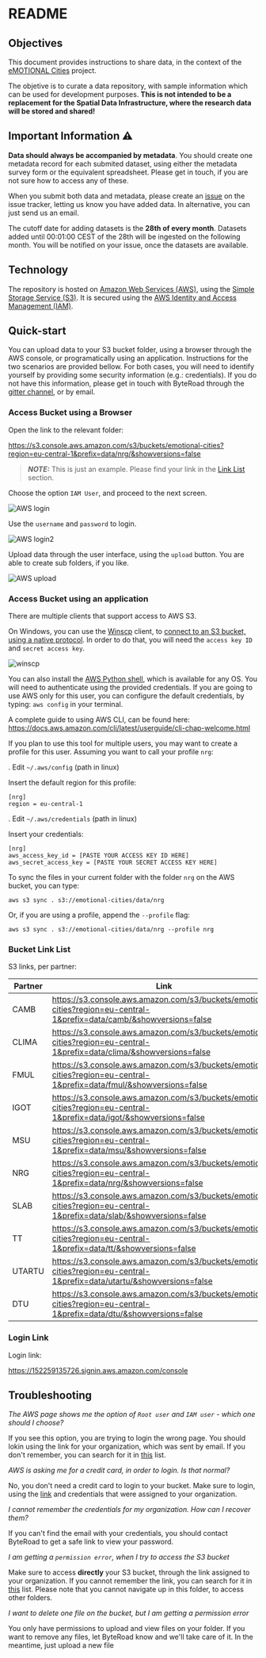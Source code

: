 # README
## Objectives
This document provides instructions to share data, in the context of the [eMOTIONAL Cities](https://cordis.europa.eu/project/id/945307) project. 

The objetive is to curate a data repository, with sample information which can be used for development purposes. **This is not intended to be a replacement for the Spatial Data Infrastructure, where the research data will be stored and shared!**

## Important Information ⚠️
**Data should always be accompanied by metadata**. You should create one metadata record for each submited dataset, using either the metadata survey form or the equivalent spreadsheet. Please get in touch, if you are not sure how to access any of these.

When you submit both data and metadata, please create an [issue](https://github.com/emotional-cities/data-share/issues/new/choose) on the issue tracker, letting us know you have added data. In alternative, you can just send us an email.

The cutoff date for adding datasets is the **28th of every month**. Datasets added until 00:01:00 CEST of the 28th will be ingested on the following month. You will be notified on your issue, once the datasets are available.

## Technology
The repository is hosted on [Amazon Web Services (AWS)](https://aws.amazon.com/), using the [Simple Storage Service (S3)](https://aws.amazon.com/s3/). It is secured using the [AWS Identity and Access Management (IAM)](https://aws.amazon.com/iam/).

## Quick-start

You can upload data to your S3 bucket folder, using a browser through the AWS console, or programatically using an application. Instructions for the two scenarios are provided bellow.
For both cases, you will need to identify yourself by providing some security information (e.g.: credentials). If you do not have this information, please get in touch with ByteRoad through the [gitter channel](https://gitter.im/emotionalcities/community), or by email.

### Access Bucket using a Browser

Open the link to the relevant folder:

https://s3.console.aws.amazon.com/s3/buckets/emotional-cities?region=eu-central-1&prefix=data/nrg/&showversions=false

> **_NOTE:_**   This is just an example. Please find your link in the [Link List](#link-list) section.

Choose the option `IAM User`, and proceed to the next screen.

![AWS login](aws1.png)

Use the `username` and `password` to login.

![AWS login2](aws2.png)

Upload data through the user interface, using the `upload` button. You are able to create sub folders, if you like.

![AWS upload](aws3.png)

### Access Bucket using an application

There are multiple clients that support access to AWS S3.

On Windows, you can use the [Winscp](https://winscp.net/eng/download.php) client, to [connect to an S3 bucket, using a native protocol](https://winscp.net/eng/docs/guide_amazon_s3). In order to do that, you will need the `access key ID` and `secret access key`.

![winscp](https://menithome.files.wordpress.com/2020/11/screenshot_3.png)

You can also install the [AWS Python shell](https://aws.amazon.com/cli/), which is available for any OS. You will need to authenticate using the provided credentials. If you are going to use AWS only for this user, you can configure the default credentials, by typing: `aws config` in your terminal.

A complete guide to using AWS CLI, can be found here:
https://docs.aws.amazon.com/cli/latest/userguide/cli-chap-welcome.html


If you plan to use this tool for multiple users, you may want to create a profile for this user. Assuming you want to call your profile `nrg`:

. Edit `~/.aws/config` (path in linux)

Insert the default region for this profile:

```
[nrg]
region = eu-central-1
```

. Edit `~/.aws/credentials` (path in linux)

Insert your credentials:

```
[nrg]
aws_access_key_id = [PASTE YOUR ACCESS KEY ID HERE]
aws_secret_access_key = [PASTE YOUR SECRET ACCESS KEY HERE]
```

To sync the files in your current folder with the folder `nrg` on the AWS bucket, you can type:

```
aws s3 sync . s3://emotional-cities/data/nrg
```

Or, if you are using a profile, append the `--profile` flag:

```
aws s3 sync . s3://emotional-cities/data/nrg --profile nrg 
```

### Bucket Link List

S3 links, per partner:

| Partner | Link |
|---|---|
| CAMB | https://s3.console.aws.amazon.com/s3/buckets/emotional-cities?region=eu-central-1&prefix=data/camb/&showversions=false |  
| CLIMA | https://s3.console.aws.amazon.com/s3/buckets/emotional-cities?region=eu-central-1&prefix=data/clima/&showversions=false |  
| FMUL | https://s3.console.aws.amazon.com/s3/buckets/emotional-cities?region=eu-central-1&prefix=data/fmul/&showversions=false |  
| IGOT | https://s3.console.aws.amazon.com/s3/buckets/emotional-cities?region=eu-central-1&prefix=data/igot/&showversions=false |  
| MSU | https://s3.console.aws.amazon.com/s3/buckets/emotional-cities?region=eu-central-1&prefix=data/msu/&showversions=false |  
| NRG | https://s3.console.aws.amazon.com/s3/buckets/emotional-cities?region=eu-central-1&prefix=data/nrg/&showversions=false |  
| SLAB | https://s3.console.aws.amazon.com/s3/buckets/emotional-cities?region=eu-central-1&prefix=data/slab/&showversions=false |  
| TT | https://s3.console.aws.amazon.com/s3/buckets/emotional-cities?region=eu-central-1&prefix=data/tt/&showversions=false |  
| UTARTU | https://s3.console.aws.amazon.com/s3/buckets/emotional-cities?region=eu-central-1&prefix=data/utartu/&showversions=false |  
| DTU | https://s3.console.aws.amazon.com/s3/buckets/emotional-cities?region=eu-central-1&prefix=data/dtu/&showversions=false |  

### Login Link

Login link:

https://152259135726.signin.aws.amazon.com/console



## Troubleshooting

*The AWS page shows me the option of `Root user` and `IAM user` - which one should I choose?*

If you see this option, you are trying to login the wrong page. You should lokin using the link for your organization, which was sent by email. If you don't remember, you can search for it in [this](###login-link-list) list.

*AWS is asking me for a credit card, in order to login. Is that normal?*

No, you don't need a credit card to login to your bucket. Make sure to login, using the [link](###login-link-list) and credentials that were assigned to your organization.

*I cannot remember the credentials for my organization. How can I recover them?*

If you can't find the email with your credentials, you should contact ByteRoad to get a safe link to view your password.

*I am getting a `permission error`, when I try to access the S3 bucket*

Make sure to access **directly** your S3 bucket, through the link assigned to your organization. If you cannot remember the link, you can search for it in [this](###bucket-link-list) list. Please note that you cannot navigate up in this folder, to access other folders.

*I want to delete one file on the bucket, but I am getting a permission error*

You only have permissions to upload and view files on your folder. If you want to remove any files, let ByteRoad know and we'll take care of it. In the meantime, just upload a new file